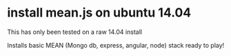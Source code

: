 # install mean.js on ubuntu 14.04

This has only been tested on a raw 14.04 install

Installs basic MEAN (Mongo db, express, angular, node) stack ready to play!

